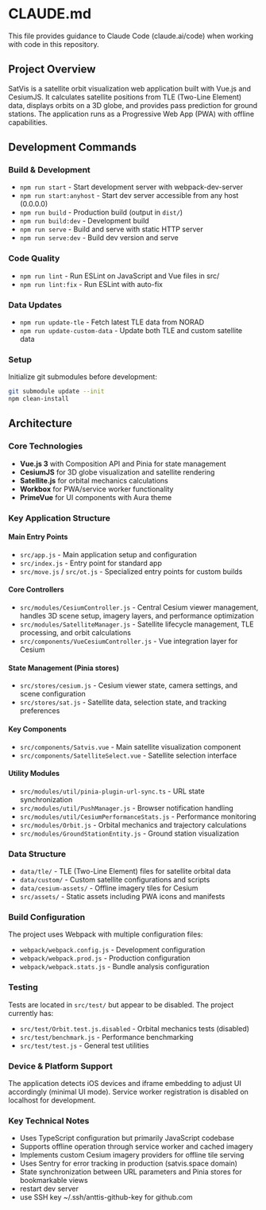 # CLAUDE.md

This file provides guidance to Claude Code (claude.ai/code) when working with code in this repository.

## Project Overview
SatVis is a satellite orbit visualization web application built with Vue.js and CesiumJS. It calculates satellite positions from TLE (Two-Line Element) data, displays orbits on a 3D globe, and provides pass prediction for ground stations. The application runs as a Progressive Web App (PWA) with offline capabilities.

## Development Commands

### Build & Development
- `npm run start` - Start development server with webpack-dev-server
- `npm run start:anyhost` - Start dev server accessible from any host (0.0.0.0)
- `npm run build` - Production build (output in `dist/`)
- `npm run build:dev` - Development build
- `npm run serve` - Build and serve with static HTTP server
- `npm run serve:dev` - Build dev version and serve

### Code Quality
- `npm run lint` - Run ESLint on JavaScript and Vue files in src/
- `npm run lint:fix` - Run ESLint with auto-fix

### Data Updates
- `npm run update-tle` - Fetch latest TLE data from NORAD
- `npm run update-custom-data` - Update both TLE and custom satellite data

### Setup
Initialize git submodules before development:
```bash
git submodule update --init
npm clean-install
```

## Architecture

### Core Technologies
- **Vue.js 3** with Composition API and Pinia for state management
- **CesiumJS** for 3D globe visualization and satellite rendering
- **Satellite.js** for orbital mechanics calculations
- **Workbox** for PWA/service worker functionality
- **PrimeVue** for UI components with Aura theme

### Key Application Structure

#### Main Entry Points
- `src/app.js` - Main application setup and configuration
- `src/index.js` - Entry point for standard app
- `src/move.js` / `src/ot.js` - Specialized entry points for custom builds

#### Core Controllers
- `src/modules/CesiumController.js` - Central Cesium viewer management, handles 3D scene setup, imagery layers, and performance optimization
- `src/modules/SatelliteManager.js` - Satellite lifecycle management, TLE processing, and orbit calculations
- `src/components/VueCesiumController.js` - Vue integration layer for Cesium

#### State Management (Pinia stores)
- `src/stores/cesium.js` - Cesium viewer state, camera settings, and scene configuration
- `src/stores/sat.js` - Satellite data, selection state, and tracking preferences

#### Key Components
- `src/components/Satvis.vue` - Main satellite visualization component
- `src/components/SatelliteSelect.vue` - Satellite selection interface

#### Utility Modules
- `src/modules/util/pinia-plugin-url-sync.ts` - URL state synchronization
- `src/modules/util/PushManager.js` - Browser notification handling
- `src/modules/util/CesiumPerformanceStats.js` - Performance monitoring
- `src/modules/Orbit.js` - Orbital mechanics and trajectory calculations
- `src/modules/GroundStationEntity.js` - Ground station visualization

### Data Structure
- `data/tle/` - TLE (Two-Line Element) files for satellite orbital data
- `data/custom/` - Custom satellite configurations and scripts
- `data/cesium-assets/` - Offline imagery tiles for Cesium
- `src/assets/` - Static assets including PWA icons and manifests

### Build Configuration
The project uses Webpack with multiple configuration files:
- `webpack/webpack.config.js` - Development configuration
- `webpack/webpack.prod.js` - Production configuration
- `webpack/webpack.stats.js` - Bundle analysis configuration

### Testing
Tests are located in `src/test/` but appear to be disabled. The project currently has:
- `src/test/Orbit.test.js.disabled` - Orbital mechanics tests (disabled)
- `src/test/benchmark.js` - Performance benchmarking
- `src/test/test.js` - General test utilities

### Device & Platform Support
The application detects iOS devices and iframe embedding to adjust UI accordingly (minimal UI mode). Service worker registration is disabled on localhost for development.

### Key Technical Notes
- Uses TypeScript configuration but primarily JavaScript codebase
- Supports offline operation through service worker and cached imagery
- Implements custom Cesium imagery providers for offline tile serving
- Uses Sentry for error tracking in production (satvis.space domain)
- State synchronization between URL parameters and Pinia stores for bookmarkable views
- restart dev server
- use SSH key ~/.ssh/anttis-github-key for github.com